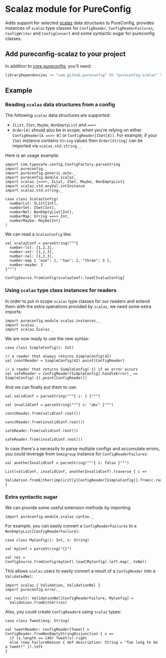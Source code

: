 # Scalaz module for PureConfig

Adds support for selected [scalaz](https://github.com/scalaz/scalaz) data structures to PureConfig, provides instances of
`scalaz` type classes for `ConfigReader`, `ConfigReaderFailures`, `ConfigWriter` and `ConfigConvert` and some syntactic sugar for pureconfig
classes.

## Add pureconfig-scalaz to your project

In addition to [core pureconfig](https://github.com/pureconfig/pureconfig), you'll need:

```scala
libraryDependencies += "com.github.pureconfig" %% "pureconfig-scalaz" % "0.14.0"
```

## Example

### Reading `scalaz` data structures from a config

The following `scalaz` data structures are supported:

* `IList`, `ISet`, `Maybe`, `NonEmptyList` and `==>>`
* `Order[A]` should also be in scope, when you're relying on either `ConfigReader[A ==>> B]` or `ConfigReader[ISet[A]]`.
For example, if your `ISet` instance contains `String` values then `Order[String]` can be imported via `scalaz.std.string._`

Here is an usage example:

```tut:silent
import com.typesafe.config.ConfigFactory.parseString
import pureconfig._
import pureconfig.generic.auto._
import pureconfig.module.scalaz._
import scalaz.{==>>, IList, ISet, Maybe, NonEmptyList}
import scalaz.std.anyVal.intInstance
import scalaz.std.string._

case class ScalazConfig(
  numberLst: IList[Int],
  numberSet: ISet[Int],
  numberNel: NonEmptyList[Int],
  numberMap: String ==>> Int,
  numberMaybe: Maybe[Int]
)
```

We can read a `ScalazConfig` like:
```tut:book
val scalazConf = parseString("""{
  number-lst: [1,2,3],
  number-set: [1,2,3],
  number-nel: [1,2,3],
  number-map { "one": 1, "two": 2, "three": 3 },
  number-maybe: 1
}""")

ConfigSource.fromConfig(scalazConf).load[ScalazConfig]
```

### Using `scalaz` type class instances for readers

In order to put in scope `scalaz` type classes for our readers and extend them with the extra
operations provided by `scalaz`, we need some extra imports:

```tut:silent
import pureconfig.module.scalaz.instances._
import scalaz._
import scalaz.Scalaz._
```

We are now ready to use the new syntax:

```tut:silent
case class SimpleConfig(i: Int)

// a reader that always returns SimpleConfig(42)
val constReader = SimpleConfig(42).point[ConfigReader]

// a reader that returns SimpleConfig(-1) if an error occurs
val safeReader = ConfigReader[SimpleConfig].handleError(_ => SimpleConfig(-1).point[ConfigReader])
```

And we can finally put them to use:

```tut:book
val validConf = parseString("""{ i: 1 }""")

val invalidConf = parseString("""{ s: "abc" }""")

constReader.from(validConf.root())

constReader.from(invalidConf.root())

safeReader.from(validConf.root())

safeReader.from(invalidConf.root())
```

In case there's a necessity to parse multiple configs and accumulate errors, you could leverage from `Semigroup` instance for `ConfigReaderFailures`:

```tut:book
val anotherInvalidConf = parseString("""{ i: false }""")

List(validConf, invalidConf, anotherInvalidConf).traverse { c =>
  Validation.fromEither(implicitly[ConfigReader[SimpleConfig]].from(c.root))
}
```

### Extra syntactic sugar

We can provide some useful extension methods by importing:

```tut:silent
import pureconfig.module.scalaz.syntax._
```

For example, you can easily convert a `ConfigReaderFailures` to a `NonEmptyList[ConfigReaderFailure]`:

```tut:silent
case class MyConfig(i: Int, s: String)
```
```tut:book
val myConf = parseString("{}")

val res = ConfigSource.fromConfig(myConf).load[MyConfig].left.map(_.toNel)
```

This allows `scalaz` users to easily convert a result of a `ConfigReader` into a `ValidatedNel`:

```tut:silent
import scalaz.{ Validation, ValidationNel }
import pureconfig.error._
```

```tut:book
val result: ValidationNel[ConfigReaderFailure, MyConfig] =
  Validation.fromEither(res)
```

Also, you could create `ConfigReader`s using `scalaz` types:

```tut:silent
case class Tweet(msg: String)

val tweetReader: ConfigReader[Tweet] = ConfigReader.fromNonEmptyStringDisjunction { s =>
  if (s.length <= 140) Tweet(s).right
  else (new FailureReason { def description: String = "Too long to be a tweet!" }).left
}
```
